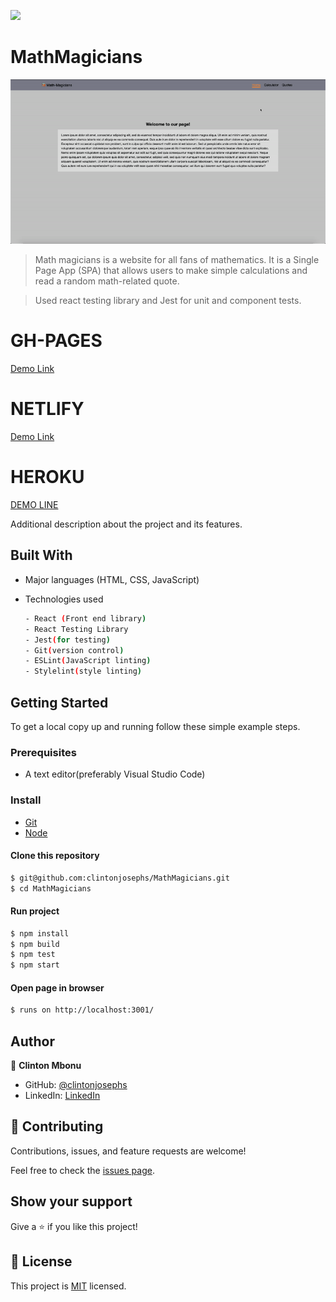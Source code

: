 ![](https://img.shields.io/badge/MathMagicians-yellow)

# MathMagicians

![screenshot](./src/images/calculator.gif)

> Math magicians is a website for all fans of mathematics. It is a Single Page App (SPA) that allows users to make simple calculations and read a random math-related quote.

> Used react testing library and Jest for unit and component tests.

# GH-PAGES
[Demo Link](https://clintonjosephs.github.io/MathMagicians)

# NETLIFY
[Demo Link](https://sad-boyd-80e269.netlify.app/calculator)

# HEROKU
[DEMO LINE](https://calculatorklint.herokuapp.com/)

Additional description about the project and its features.

## Built With

- Major languages (HTML, CSS, JavaScript)

- Technologies used 
  
  ``` bash
  - React (Front end library)
  - React Testing Library
  - Jest(for testing)
  - Git(version control)
  - ESLint(JavaScript linting)
  - Stylelint(style linting)
  ```


## Getting Started

To get a local copy up and running follow these simple example steps.

### Prerequisites
 - A text editor(preferably Visual Studio Code)

### Install
  -  [Git](https://git-scm.com/downloads)
  -  [Node](https://nodejs.org/en/download/)

#### Clone this repository

```bash
$ git@github.com:clintonjosephs/MathMagicians.git
$ cd MathMagicians
```
#### Run project

```bash
$ npm install
$ npm build
$ npm test
$ npm start
```

#### Open page in browser
```bash
$ runs on http://localhost:3001/
```

## Author

👤 **Clinton Mbonu**

- GitHub: [@clintonjosephs](https://github.com/clintonjosephs)
- LinkedIn: [LinkedIn](https://linkedin.com/in/clinton-mbonu)

## 🤝 Contributing

Contributions, issues, and feature requests are welcome!

Feel free to check the [issues page](https://github.com/clintonjosephs/MathMagicians/issues).

## Show your support

Give a ⭐️ if you like this project!

## 📝 License

This project is [MIT](https://opensource.org/licenses/MIT) licensed.
